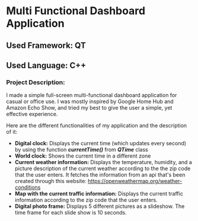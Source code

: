 # Multi Functional Dashboard Application

## Used Framework: QT
## Used Language: C++

### Project Description:
I made a simple full-screen multi-functional dashboard application for casual or office use. I was mostly inspired by Google Home Hub and Amazon Echo Show, and tried my best to give the user a simple, yet effective experience. 

Here are the different functionalities of my application and the description of it:
- **Digital clock:** Displays the current time (which updates every second) by using the function ***currentTime()*** from ***QTime*** class
- **World clock:** Shows the current time in a different zone 
- **Current weather information:** Displays the temperature, humidity, and a picture description of the current weather according to the the zip code that the user enters. It fetches the information from an api that's been created through this website: https://openweathermap.org/weather-conditions 
- **Map with the current traffic information:** Displays the current traffic information according to the zip code that the user enters. 
- **Digital photo frame:** Displays 5 different pictures as a slideshow. The time frame for each slide show is 10 seconds.
